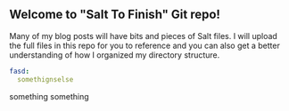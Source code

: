 ## Welcome to "Salt To Finish" Git repo!

Many of my blog posts will have bits and pieces of Salt files. I will upload the full files in this repo for you to reference and you can also get a better understanding of how I organized my directory structure.

```yaml
fasd:
  somethignselse
```

something something









